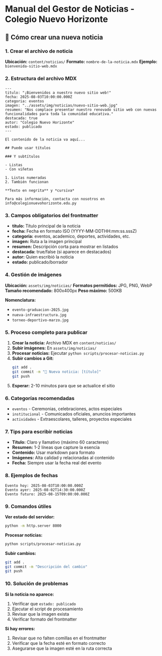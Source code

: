 # Manual del Gestor de Noticias - Colegio Nuevo Horizonte

## 📝 Cómo crear una nueva noticia

### 1. Crear el archivo de noticia

**Ubicación:** `content/noticias/`
**Formato:** `nombre-de-la-noticia.mdx`
**Ejemplo:** `bienvenida-sitio-web.mdx`

### 2. Estructura del archivo MDX

```mdx
---
titulo: "¡Bienvenidos a nuestro nuevo sitio web!"
fecha: 2025-08-03T10:00:00.000Z
categoria: eventos
imagen: "../assets/img/noticias/nuevo-sitio-web.jpg"
resumen: "Nos complace presentar nuestro renovado sitio web con nuevas funcionalidades para toda la comunidad educativa."
destacada: true
autor: "Colegio Nuevo Horizonte"
estado: publicado
---

El contenido de la noticia va aquí...

## Puede usar títulos

### Y subtítulos

- Listas
- Con viñetas

1. Listas numeradas
2. También funcionan

**Texto en negrita** y *cursiva*

Para más información, contacta con nosotros en info@colegionuevohorizonte.edu.py
```

### 3. Campos obligatorios del frontmatter

- **titulo:** Título principal de la noticia
- **fecha:** Fecha en formato ISO (YYYY-MM-DDTHH:mm:ss.sssZ)
- **categoria:** eventos, academico, deportes, actividades, etc.
- **imagen:** Ruta a la imagen principal
- **resumen:** Descripción corta para mostrar en listados
- **destacada:** true/false (si aparece en destacados)
- **autor:** Quien escribió la noticia
- **estado:** publicado/borrador

### 4. Gestión de imágenes

**Ubicación:** `assets/img/noticias/`
**Formatos permitidos:** JPG, PNG, WebP
**Tamaño recomendado:** 800x400px
**Peso máximo:** 500KB

**Nomenclatura:**
- `evento-graduacion-2025.jpg`
- `nueva-infraestructura.jpg`
- `torneo-deportivo-marzo.jpg`

### 5. Proceso completo para publicar

1. **Crear la noticia:** Archivo MDX en `content/noticias/`
2. **Subir imágenes:** En `assets/img/noticias/`
3. **Procesar noticias:** Ejecutar `python scripts/procesar-noticias.py`
4. **Subir cambios a Git:**
   ```bash
   git add .
   git commit -m "📝 Nueva noticia: [título]"
   git push
   ```
5. **Esperar:** 2-10 minutos para que se actualice el sitio

### 6. Categorías recomendadas

- `eventos` - Ceremonias, celebraciones, actos especiales
- `institucional` - Comunicados oficiales, anuncios importantes
- `actividades` - Extraescolares, talleres, proyectos especiales

### 7. Tips para escribir noticias

- **Título:** Claro y llamativo (máximo 60 caracteres)
- **Resumen:** 1-2 líneas que capture la esencia
- **Contenido:** Usar markdown para formato
- **Imágenes:** Alta calidad y relacionadas al contenido
- **Fecha:** Siempre usar la fecha real del evento

### 8. Ejemplos de fechas

```
Evento hoy: 2025-08-03T10:00:00.000Z
Evento ayer: 2025-08-02T14:30:00.000Z
Evento futuro: 2025-08-15T09:00:00.000Z
```

### 9. Comandos útiles

**Ver estado del servidor:**
```bash
python -m http.server 8000
```

**Procesar noticias:**
```bash
python scripts/procesar-noticias.py
```

**Subir cambios:**
```bash
git add .
git commit -m "Descripción del cambio"
git push
```

### 10. Solución de problemas

**Si la noticia no aparece:**
1. Verificar que `estado: publicado`
2. Ejecutar el script de procesamiento
3. Revisar que la imagen exista
4. Verificar formato del frontmatter

**Si hay errores:**
1. Revisar que no falten comillas en el frontmatter
2. Verificar que la fecha esté en formato correcto
3. Asegurarse que la imagen esté en la ruta correcta
